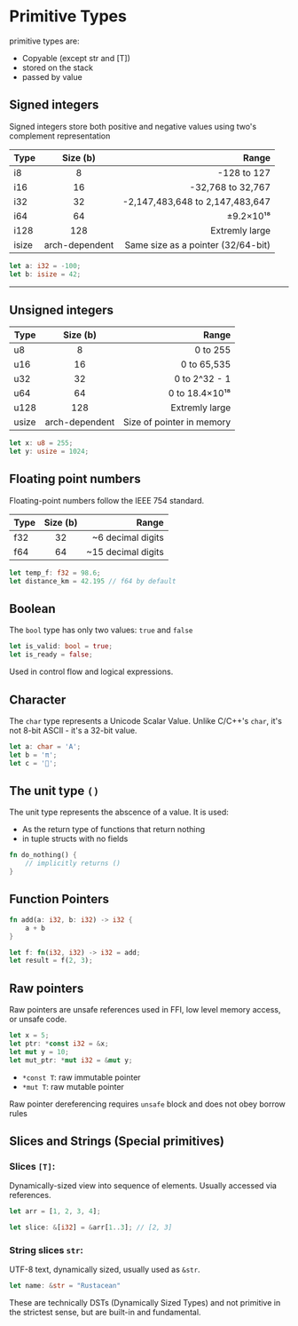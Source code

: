 # Primitive Types
primitive types are:
- Copyable (except str and [T])
- stored on the stack
- passed by value

## Signed integers
Signed integers store both positive and negative values using two's complement representation

| Type | Size (b) | Range |
|-       |:-:|--:|
| i8     | 8 | -128 to 127
| i16    | 16 | -32,768 to 32,767
| i32    | 32 | -2,147,483,648 to 2,147,483,647
| i64    | 64 | ±9.2×10¹⁸
| i128   | 128 | Extremly large
| isize | arch-dependent | Same size as a pointer (32/64-bit)

```rust
let a: i32 = -100;
let b: isize = 42;
```
---

## Unsigned integers

| Type | Size (b) | Range |
|-       |:-:|--:|
| u8     | 8 | 0 to 255
| u16    | 16 | 0 to 65,535
| u32    | 32 | 0 to 2^32 - 1
| u64    | 64 | 0 to 18.4×10¹⁸
| u128   | 128 | Extremly large
| usize | arch-dependent | Size of pointer in memory

```rust
let x: u8 = 255;
let y: usize = 1024;
```

## Floating point numbers

Floating-point numbers follow the IEEE 754 standard.

| Type | Size (b) | Range |
|-       |:-:|--:|
| f32 | 32 | ~6 decimal digits
| f64 | 64 | ~15 decimal digits

```rust
let temp_f: f32 = 98.6;
let distance_km = 42.195 // f64 by default
```

## Boolean

The `bool` type has only two values: `true` and `false`

```rust
let is_valid: bool = true;
let is_ready = false;
```
Used in control flow and logical expressions.

## Character

The `char` type represents a Unicode Scalar Value. Unlike C/C++'s `char`, it's not 8-bit ASCII - it's a 32-bit value.

```rust
let a: char = 'A';
let b = 'π';
let c = '🚀';
```

## The unit type `()`

The unit type represents the abscence of a value. It is used:

- As the return type of functions that return nothing
- in tuple structs with no fields

```rust
fn do_nothing() {
    // implicitly returns ()
}
```

## Function Pointers

```rust
fn add(a: i32, b: i32) -> i32 {
    a + b
}

let f: fn(i32, i32) -> i32 = add;
let result = f(2, 3);
```

## Raw pointers
Raw pointers are unsafe references used in FFI, low level memory access, or unsafe code.

```rust
let x = 5;
let ptr: *const i32 = &x;
let mut y = 10;
let mut_ptr: *mut i32 = &mut y;
```

- `*const T`: raw immutable pointer
- `*mut T`: raw mutable pointer

Raw pointer dereferencing requires `unsafe` block and does not obey borrow rules

## Slices and Strings (Special primitives)

### Slices `[T]`:
Dynamically-sized view into sequence of elements. Usually accessed via references.

```rust
let arr = [1, 2, 3, 4];

let slice: &[i32] = &arr[1..3]; // [2, 3]
```

### String slices `str`:
UTF-8 text, dynamically sized, usually used as `&str`.

```rust
let name: &str = "Rustacean"
```

These are technically DSTs (Dynamically Sized Types) and not primitive in the strictest sense, but are built-in and fundamental.
